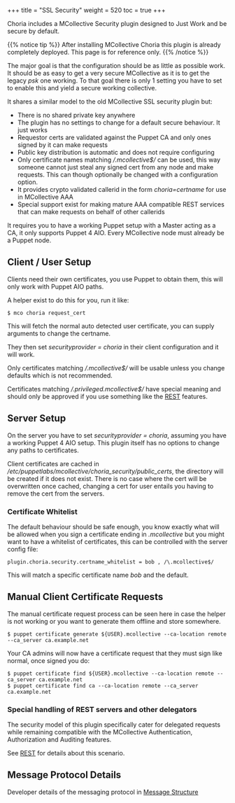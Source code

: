 +++
title = "SSL Security"
weight = 520
toc = true
+++

Choria includes a MCollective Security plugin designed to Just Work and be secure by default.

{{% notice tip %}}
After installing MCollective Choria this plugin is already completely deployed. This page is for reference only.
{{% /notice %}}

The major goal is that the configuration should be as little as possible work.
It should be as easy to get a very secure MCollective as it is to get the legacy
_psk_ one working.  To that goal there is only 1 setting you have to set to enable
this and yield a secure working collective.

It shares a similar model to the old MCollective SSL security plugin but:

   * There is no shared private key anywhere
   * The plugin has no settings to change for a default secure behaviour.
     It just works
   * Requestor certs are validated against the Puppet CA and only ones signed by
     it can make requests
   * Public key distribution is automatic and does not require configuring
   * Only certificate names matching _/\.mcollective$/_ can be used, this way
     someone cannot just steal any signed cert from any node and make requests.
     This can though optionally be changed with a configuration option.
   * It provides crypto validated callerid in the form _choria=certname_ for use
     in MCollective AAA
   * Special support exist for making mature AAA compatible REST services that
     can make requests on behalf of other callerids

It requires you to have a working Puppet setup with a Master acting as a CA, it
only supports Puppet 4 AIO. Every MCollective node must already be a Puppet node.

## Client / User Setup

Clients need their own certificates, you use Puppet to obtain them, this will only work
with Puppet AIO paths.

A helper exist to do this for you, run it like:

```
$ mco choria request_cert
```

This will fetch the normal auto detected user certificate, you can supply arguments
to change the certname.

They then set _securityprovider = choria_ in their client configuration and it will work.

Only certificates matching _/\.mcollective$/_ will be usable unless you change defaults
which is not recommended.

Certificates matching _/\.privileged\.mcollective$/_ have special meaning and should only
be approved if you use something like the [REST](../../development/rest) features.

## Server Setup

On the server you have to set _securityprovider = choria_, assuming you have a working
Puppet 4 AIO setup. This plugin itself has no options to change any paths to certificates.

Client certificates are cached in _/etc/puppetlabs/mcollective/choria_security/public_certs_,
the directory will be created if it does not exist.  There is no case where the cert
will be overwritten once cached, changing a cert for user entails you having to remove
the cert from the servers.

### Certificate Whitelist

The default behaviour should be safe enough, you know exactly what will be allowed
when you sign a certificate ending in _.mcollective_ but you might want to have a
whitelist of certificates, this can be controlled with the server config file:

```
plugin.choria.security.certname_whitelist = bob , /\.mcollective$/
```

This will match a specific certificate name _bob_ and the default.

## Manual Client Certificate Requests

The manual certificate request process can be seen here in case the helper is not working or you
want to generate them offline and store somewhere.

```
$ puppet certificate generate ${USER}.mcollective --ca-location remote --ca_server ca.example.net
```

Your CA admins will now have a certificate request that they must sign like normal,
once signed you do:

```
$ puppet certificate find ${USER}.mcollective --ca-location remote --ca_server ca.example.net
$ puppet certificate find ca --ca-location remote --ca_server ca.example.net
```

### Special handling of REST servers and other delegators

The security model of this plugin specifically cater for delegated requests while remaining
compatible with the MCollective Authentication, Authorization and Auditing features.

See [REST](../../development/rest) for details about this scenario.

## Message Protocol Details

Developer details of the messaging protocol in [Message Structure](../../development/messages)
